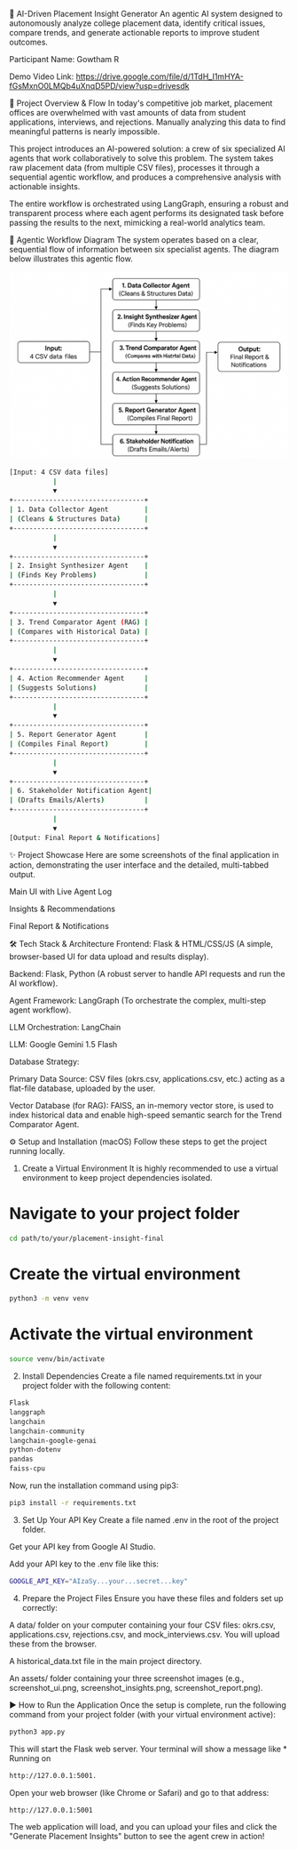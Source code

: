 🚀 AI-Driven Placement Insight Generator
An agentic AI system designed to autonomously analyze college placement data, identify critical issues, compare trends, and generate actionable reports to improve student outcomes.

Participant Name: Gowtham R

Demo Video Link: https://drive.google.com/file/d/1TdH_I1mHYA-fGsMxnO0LMQb4uXnqD5PD/view?usp=drivesdk

📝 Project Overview & Flow
In today's competitive job market, placement offices are overwhelmed with vast amounts of data from student applications, interviews, and rejections. Manually analyzing this data to find meaningful patterns is nearly impossible.

This project introduces an AI-powered solution: a crew of six specialized AI agents that work collaboratively to solve this problem. The system takes raw placement data (from multiple CSV files), processes it through a sequential agentic workflow, and produces a comprehensive analysis with actionable insights.

The entire workflow is orchestrated using LangGraph, ensuring a robust and transparent process where each agent performs its designated task before passing the results to the next, mimicking a real-world analytics team.

🤖 Agentic Workflow Diagram
The system operates based on a clear, sequential flow of information between six specialist agents. The diagram below illustrates this agentic flow.

![alt text](image.png)

```bash
[Input: 4 CSV data files]
           |
           ▼
+---------------------------------+
| 1. Data Collector Agent         |
| (Cleans & Structures Data)      |
+---------------------------------+
           |
           ▼
+---------------------------------+
| 2. Insight Synthesizer Agent    |
| (Finds Key Problems)            |
+---------------------------------+
           |
           ▼
+---------------------------------+
| 3. Trend Comparator Agent (RAG) |
| (Compares with Historical Data) |
+---------------------------------+
           |
           ▼
+---------------------------------+
| 4. Action Recommender Agent     |
| (Suggests Solutions)            |
+---------------------------------+
           |
           ▼
+---------------------------------+
| 5. Report Generator Agent       |
| (Compiles Final Report)         |
+---------------------------------+
           |
           ▼
+---------------------------------+
| 6. Stakeholder Notification Agent|
| (Drafts Emails/Alerts)          |
+---------------------------------+
           |
           ▼
[Output: Final Report & Notifications]

```

✨ Project Showcase
Here are some screenshots of the final application in action, demonstrating the user interface and the detailed, multi-tabbed output.

Main UI with Live Agent Log

Insights & Recommendations

Final Report & Notifications

🛠️ Tech Stack & Architecture
Frontend: Flask & HTML/CSS/JS (A simple, browser-based UI for data upload and results display).

Backend: Flask, Python (A robust server to handle API requests and run the AI workflow).

Agent Framework: LangGraph (To orchestrate the complex, multi-step agent workflow).

LLM Orchestration: LangChain

LLM: Google Gemini 1.5 Flash

Database Strategy:

Primary Data Source: CSV files (okrs.csv, applications.csv, etc.) acting as a flat-file database, uploaded by the user.

Vector Database (for RAG): FAISS, an in-memory vector store, is used to index historical data and enable high-speed semantic search for the Trend Comparator Agent.

⚙️ Setup and Installation (macOS)
Follow these steps to get the project running locally.

1. Create a Virtual Environment
It is highly recommended to use a virtual environment to keep project dependencies isolated.

# Navigate to your project folder
```bash
cd path/to/your/placement-insight-final
```
# Create the virtual environment
```bash
python3 -m venv venv
```

# Activate the virtual environment
```bash
source venv/bin/activate
```

2. Install Dependencies
Create a file named requirements.txt in your project folder with the following content:

```bash
Flask
langgraph
langchain
langchain-community
langchain-google-genai
python-dotenv
pandas
faiss-cpu
```

Now, run the installation command using pip3:

```bash
pip3 install -r requirements.txt
```

3. Set Up Your API Key
Create a file named .env in the root of the project folder.

Get your API key from Google AI Studio.

Add your API key to the .env file like this:

```bash
GOOGLE_API_KEY="AIzaSy...your...secret...key"
```

4. Prepare the Project Files
Ensure you have these files and folders set up correctly:

A data/ folder on your computer containing your four CSV files: okrs.csv, applications.csv, rejections.csv, and mock_interviews.csv. You will upload these from the browser.

A historical_data.txt file in the main project directory.

An assets/ folder containing your three screenshot images (e.g., screenshot_ui.png, screenshot_insights.png, screenshot_report.png).

▶️ How to Run the Application
Once the setup is complete, run the following command from your project folder (with your virtual environment active):

```bash
python3 app.py
```

This will start the Flask web server. Your terminal will show a message like * Running on 
```bash
http://127.0.0.1:5001.

```

Open your web browser (like Chrome or Safari) and go to that address: 
```bash
http://127.0.0.1:5001
```

The web application will load, and you can upload your files and click the "Generate Placement Insights" button to see the agent crew in action!